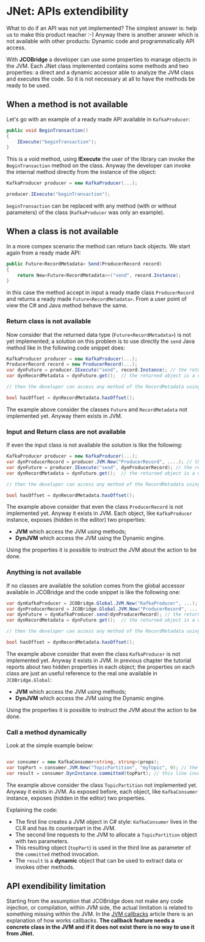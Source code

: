 # JNet: APIs extendibility

What to do if an API was not yet implemented? The simplest answer is: help us to make this product reacher :-)
Anyway there is another answer which is not available with other products: Dynamic code and programmatically API access.

With **JCOBridge** a developer can use some properties to manage objects in the JVM. 
Each JNet class implemented contains some methods and two properties: a direct and a dynamic accessor able to analyze the JVM class and executes the code.
So it is not necessary at all to have the methods be ready to be used.

## When a method is not available

Let's go with an example of a ready made API available in `KafkaProducer`:

```C#
public void BeginTransaction()
{
	IExecute("beginTransaction");
}
```

This is a void method, using **IExecute** the user of the library can invoke the `BeginTransaction` method on the class. Anyway the developer can invoke the internal method directly from the instance of the object:
```C#
KafkaProducer producer = new KafkaProducer(...);

producer.IExecute("beginTransaction");
```

`beginTransaction` can be replaced with any method (with or without parameters) of the class (`KafkaProducer` was only an example).

## When a class is not available

In a more compex scenario the method can return back objects. We start again from a ready made API:

```C#
public Future<RecordMetadata> Send(ProducerRecord record)
{
	return New<Future<RecordMetadata>>("send", record.Instance);
}
```

in this case the method accept in input a ready made class `ProducerRecord` and returns a ready made `Future<RecordMetadata>`. From a user point of view the C# and Java method behave the same.

### Return class is not available

Now consider that the returned data type (`Future<RecordMetadata>`) is not yet implemented; a solution on this problem is to use directly the `send` Java method like in the following code snippet does:
```C#
KafkaProducer producer = new KafkaProducer(...);
ProducerRecord record = new ProducerRecord(...);
var dynFuture = producer.IExecute("send", record.Instance); // the returned object is a dynamic object reference of the Future object in Java
var dynRecordMetadata = dynFuture.get();  // the returned object is a dynamic object reference of the RecordMetadata object in Java

// then the developer can access any method of the RecordMetadata using dynRecordMetadata

bool hasOffset = dynRecordMetadata.hasOffset();

```

The example above consider the classes `Future` and `RecordMetadata` not implemented yet. Anyway them exists in JVM.

### Input and Return class are not available

If even the input class is not available the solution is like the following:

```C#
KafkaProducer producer = new KafkaProducer(...);
var dynProducerRecord = producer.JVM.New("ProducerRecord", ....); // the returned object is a dynamic object reference of the ProducerRecord object in Java
var dynFuture = producer.IExecute("send", dynProducerRecord); // the returned object is a dynamic object reference of the Future object in Java
var dynRecordMetadata = dynFuture.get();  // the returned object is a dynamic object reference of the RecordMetadata object in Java

// then the developer can access any method of the RecordMetadata using dynRecordMetadata

bool hasOffset = dynRecordMetadata.hasOffset();

```

The example above consider that even the class `ProducerRecord` is not implemented yet. Anyway it exists in JVM.
Each object, like `KafkaProducer` instance, exposes (hidden in the editor) two properties:
* **JVM** which access the JVM using methods;
* **DynJVM** which access the JVM using the Dynamic engine.

Using the properties it is possible to instruct the JVM about the action to be done.

### Anything is not available

If no classes are available the solution comes from the global accessor available in JCOBridge and the code snippet is like the following one:

```C#
var dynKafkaProducer = JCOBridge.Global.JVM.New("KafkaProducer", ...); // the returned object is a dynamic object reference of the KafkaProducer object in Java
var dynProducerRecord = JCOBridge.Global.JVM.New("ProducerRecord", ....); // the returned object is a dynamic object reference of the ProducerRecord object in Java
var dynFuture = dynKafkaProducer.send(dynProducerRecord); // the returned object is a dynamic object reference of the Future object in Java
var dynRecordMetadata = dynFuture.get();  // the returned object is a dynamic object reference of the RecordMetadata object in Java

// then the developer can access any method of the RecordMetadata using dynRecordMetadata

bool hasOffset = dynRecordMetadata.hasOffset();

```

The example above consider that even the class `KafkaProducer` is not implemented yet. Anyway it exists in JVM.
In previous chapter the tutorial reports about two hidden properties in each object; the properties on each class are just an useful reference to the real one available in `JCOBridge.Global`:
* **JVM** which access the JVM using methods;
* **DynJVM** which access the JVM using the Dynamic engine.

Using the properties it is possible to instruct the JVM about the action to be done.

### Call a method dynamically

Look at the simple example below:

```C#

var consumer = new KafkaConsumer<string, string>(props);
var topPart = consumer.JVM.New("TopicPartition", "myTopic", 0); // the returned object is a dynamic object reference of the TopicPartition object in Java
var result = consumer.DynInstance.committed(topPart); // this line invokes dynamically the committed on the instance of the KafkaConsumer
```

The example above consider the class `TopicPartition` not implemented yet. Anyway it exists in JVM.
As exposed before, each object, like `KafkaConsumer` instance, exposes (hidden in the editor) two properties.

Explaining the code:
* The first line creates a JVM object in C# style: `KafkaConsumer` lives in the CLR and has its counterpart in the JVM.
* The second line requests to the JVM to allocate a `TopicPartition` object with two parameters.
* This resulting object (`topPart`) is used in the third line as parameter of the `committed` method invocation.
* The `result` is a **dynamic** object that can be used to extract data or invokes other methods.

## API exendibility limitation

Starting from the assumption that JCOBridge does not make any code injection, or compilation, within JVM side, the actual limitation is related to something missing within the JVM.
In the [JVM callbacks](jvm_callbacks.md) article there is an explanation of how works callbacks.
**The callback feature needs a concrete class in the JVM and if it does not exist there is no way to use it from JNet.**
